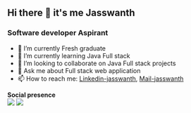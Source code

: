 ## Hi there 👋 it's me Jasswanth


### Software developer Aspirant
- 🔭 I’m currently Fresh graduate
- 🌱 I’m currently learning Java Full stack
- 👯 I’m looking to collaborate on Java Full stack projects
- 💬 Ask me about Full stack web application
- 📫 How to reach me: [Linkedin-jasswanth](https://www.linkedin.com/in/jasswanth-s), [Mail-jasswanth](jasswanth.24@gmail.com)

**Social presence**
<br/>
<img src="https://img.shields.io/badge/Gmail-D14836?style=for-the-badge&logo=gmail&logoColor=white" >
<img src="https://img.shields.io/badge/-Hackerrank-2EC866?style=for-the-badge&logo=HackerRank&logoColor=white" >
